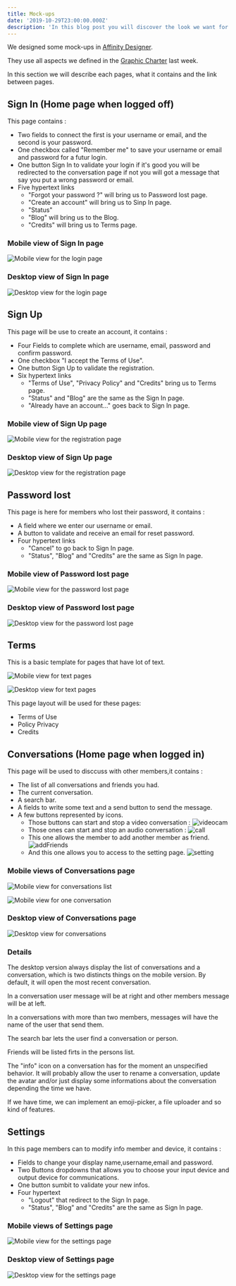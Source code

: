 ```yaml
---
title: Mock-ups
date: '2019-10-29T23:00:00.000Z'
description: 'In this blog post you will discover the look we want for our application with help of some mock-ups.'
---
```


We designed some mock-ups in [Affinity Designer](https://affinity.serif.com/designer/).

They use all aspects we defined in the [Graphic Charter](/graphic-charter/) last week.

In this section we will describe each pages, what it contains and the link between pages.

## Sign In (Home page when logged off)

This page contains :

- Two fields to connect the first is your username or email, and the second is your password.
- One checkbox called "Remember me" to save your username or email and password for a futur login.
- One button Sign In to validate your login if it's good you will be redirected to the conversation page if not you will got a message that say you put a wrong password or email.
- Five hypertext links
  - "Forgot your password ?" will bring us to Password lost page.
  - "Create an account" will bring us to Sinp In page.
  - "Status"
  - "Blog" will bring us to the Blog.
  - "Credits" will bring us to Terms page.

### Mobile view of Sign In page

![Mobile view for the login page](mobile_login.png)

### Desktop view of Sign In page

![Desktop view for the login page](desktop_login.png)

## Sign Up

This page will be use to create an account, it contains :

- Four Fields to complete which are username, email, password and confirm password.
- One checkbox "I accept the Terms of Use".
- One button Sign Up to validate the registration.
- Six hypertext links
  - "Terms of Use", "Privacy Policy" and "Credits" bring us to Terms page.
  - "Status" and "Blog" are the same as the Sign In page.
  - "Already have an account..." goes back to Sign In page.

### Mobile view of Sign Up page

![Mobile view for the registration page](mobile_register.png)

### Desktop view of Sign Up page

![Desktop view for the registration page](desktop_register.png)

## Password lost

This page is here for members who lost their password, it contains :

- A field where we enter our username or email.
- A button to validate and receive an email for reset password.
- Four hypertext links
  - "Cancel" to go back to Sign In page.
  - "Status", "Blog" and "Credits" are the same as Sign In page.

### Mobile view of Password lost page

![Mobile view for the password lost page](mobile_password_lost.png)

### Desktop view of Password lost page

![Desktop view for the password lost page](desktop_password_lost.png)

## Terms

This is a basic template for pages that have lot of text.

![Mobile view for text pages](mobile_text.png)

![Desktop view for text pages](desktop_text.png)

This page layout will be used for these pages:

- Terms of Use
- Policy Privacy
- Credits

## Conversations (Home page when logged in)

This page will be used to disccuss with other members,it contains :

- The list of all conversations and friends you had.
- The current conversation.
- A search bar.
- A fields to write some text and a send button to send the message.
- A few buttons represented by icons.
  - Those buttons can start and stop a video conversation :
    ![videocam](videocam.png)
  - Those ones can start and stop an audio conversation :
    ![call](call.png)
  - This one allows the member to add another member as friend.
    ![addFriends](AddFriend.png)
  - And this one allows you to access to the setting page.
    ![setting](setting.png)

### Mobile views of Conversations page

![Mobile view for conversations list](mobile_conversations.png)

![Mobile view for one conversation](mobile_conversation.png)

### Desktop view of Conversations page

![Desktop view for conversations](desktop_conversations.png)

### Details

The desktop version always display the list of conversations and a conversation, which is two distincts things on the mobile version.
By default, it will open the most recent conversation.

In a conversation user message will be at right and other members message will be at left.

In a conversations with more than two members, messages will have the name of the user that send them.

The search bar lets the user find a conversation or person.

Friends will be listed firts in the persons list.

The "info" icon on a conversation has for the moment an unspecified behavior.
It will probably allow the user to rename a conversation, update the avatar and/or just display some informations about the conversation depending the time we have.

If we have time, we can implement an emoji-picker, a file uploader and so kind of features.

## Settings

In this page members can to modify info member and device, it contains :

- Fields to change your display name,username,email and password.
- Two Buttons dropdowns that allows you to choose your input device and output device for communications.
- One button sumbit to validate your new infos.
- Four hypertext
  - "Logout" that redirect to the Sign In page.
  - "Status", "Blog" and "Credits" are the same as Sign In page.

### Mobile views of Settings page

![Mobile view for the settings page](mobile_settings.png)

### Desktop view of Settings page

![Desktop view for the settings page](desktop_settings.png)
